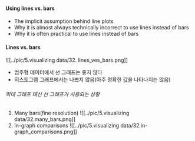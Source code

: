 
#### Using lines vs. bars

- The implicit assumption behind line plots
- Why it is almost always technically incorrect to use lines instead of bars
- Why it is often practical to use lines instead of bars

#### Lines vs. bars
![[../pic/5.visualizing data/32. lines_ves_bars.png]]
- 범주형 데이터에서 선 그래프는 좋지 않다
- 히스토그램 그래프에서는 나쁘지 않음(아주 정확한 값을 나타나지는 않음)

###### 막대 그래프 대신  선 그래프가 사용되는 상황
1. Many bars(fine resolution)
![[../pic/5.visualizing data/32.many_bars.png]] 
2. In-graph comparisons
![[../pic/5.visualizing data/32.in-graph_comparisons.png]]
